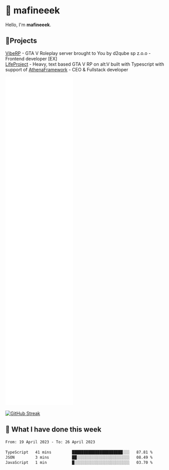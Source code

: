 # 👋 mafineeek
Hello, I'm **mafineeek**.

## 📝Projects

[VibeRP](https://v-rp.pl) - GTA V Roleplay server brought to You by d2qube sp z.o.o - Frontend developer [EX]
<br>
[LifeProject](https://github.com/LifeProject-Roleplay/) - Heavy, text based GTA V RP on alt:V built with Typescript with support of [AthenaFramework](https://github.com/Athena-Roleplay-Framework/) - CEO & Fullstack developer

![](./github-metrics.svg)

[![GitHub Streak](https://streak-stats.demolab.com/?user=mafineeek)](https://git.io/streak-stats)

## 📰 What I have done this week
<!--START_SECTION:waka-->

```text
From: 19 April 2023 - To: 26 April 2023

TypeScript   41 mins         ██████████████████████░░░   87.81 %
JSON         3 mins          ██░░░░░░░░░░░░░░░░░░░░░░░   08.49 %
JavaScript   1 min           █░░░░░░░░░░░░░░░░░░░░░░░░   03.70 %
```

<!--END_SECTION:waka-->
